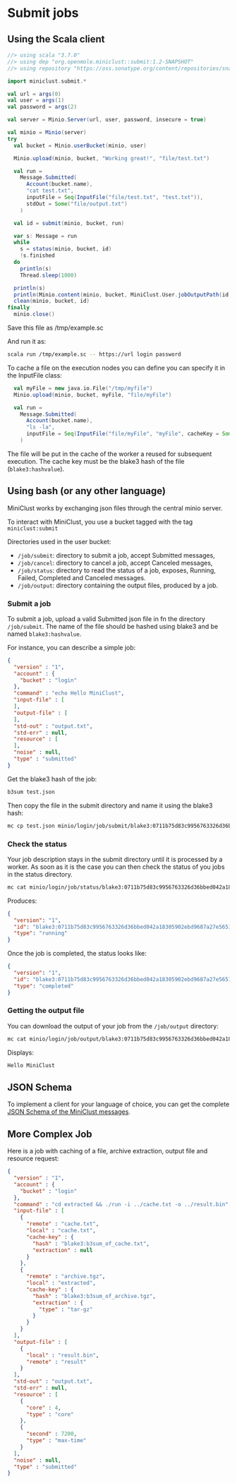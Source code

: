 # Submit jobs 

## Using the Scala client

```scala
//> using scala "3.7.0"
//> using dep "org.openmole.miniclust::submit:1.2-SNAPSHOT" 
//> using repository "https://oss.sonatype.org/content/repositories/snapshots/"

import miniclust.submit.*

val url = args(0)
val user = args(1)
val password = args(2)

val server = Minio.Server(url, user, password, insecure = true)

val minio = Minio(server)
try
  val bucket = Minio.userBucket(minio, user)

  Minio.upload(minio, bucket, "Working great!", "file/test.txt")

  val run =
    Message.Submitted(
      Account(bucket.name),
      "cat test.txt",
      inputFile = Seq(InputFile("file/test.txt", "test.txt")),
      stdOut = Some("file/output.txt")
    )

  val id = submit(minio, bucket, run)

  var s: Message = run
  while
    s = status(minio, bucket, id)
    !s.finished
  do
    println(s)
    Thread.sleep(1000)

  println(s)
  println(Minio.content(minio, bucket, MiniClust.User.jobOutputPath(id, "file/output.txt")))
  clean(minio, bucket, id)
finally
  minio.close()
```

Save this file as /tmp/example.sc

And run it as:
```bash
scala run /tmp/example.sc -- https://url login password
```


To cache a file on the execution nodes you can define you can specify it in the InputFile class:
```scala
  val myFile = new java.io.File("/tmp/myfile")
  Minio.upload(minio, bucket, myFile, "file/myFile")

  val run =
    Message.Submitted(
      Account(bucket.name),
      "ls -la",
      inputFile = Seq(InputFile("file/myFile", "myFile", cacheKey = Some(Tool.hashFile(myFile))))
    )
```

The file will be put in the cache of the worker a reused for subsequent execution. The cache key must be the blake3 hash of the file (`blake3:hashvalue`).

## Using bash (or any other language)

MiniClust works by exchanging json files through the central minio server.

To interact with MiniClust, you use a bucket tagged with the tag `miniclust:submit`

Directories used in the user bucket:
- `/job/submit`: directory to submit a job, accept Submitted messages,
- `/job/cancel`: directory to cancel a job, accept Canceled messages,
- `/job/status`: directory to read the status of a job, exposes, Running, Failed, Completed and Canceled messages.
- `/job/output`: directory containing the output files, produced by a job.

### Submit a job

To submit a job, upload a valid Submitted json file in fn the directory `/job/submit`. The name of the file should be hashed using blake3 and be named `blake3:hashvalue`.

For instance, you can describe a simple job:
```json
{
  "version" : "1",
  "account" : {
    "bucket" : "login"
  },
  "command" : "echo Hello MiniClust",
  "input-file" : [
  ],
  "output-file" : [
  ],
  "std-out" : "output.txt",
  "std-err" : null,
  "resource" : [
  ],
  "noise" : null,
  "type" : "submitted"
}
```

Get the blake3 hash of the job:
```bash
b3sum test.json
```

Then copy the file in the submit directory and name it using the blake3 hash:
```bash
mc cp test.json minio/login/job/submit/blake3:0711b75d83c9956763326d36bbed042a18305902ebd9687a27e565117f535b76
```

### Check the status

Your job description stays in the submit directory until it is processed by a worker. As soon as it is the case
you can then check the status of you jobs in the status directory.

```bash
mc cat minio/login/job/status/blake3:0711b75d83c9956763326d36bbed042a18305902ebd9687a27e565117f535b76 | jq
```

Produces:
```json
{
  "version": "1",
  "id": "blake3:0711b75d83c9956763326d36bbed042a18305902ebd9687a27e565117f535b76",
  "type": "running"
}
```

Once the job is completed, the status looks like:
```json
{
  "version": "1",
  "id": "blake3:0711b75d83c9956763326d36bbed042a18305902ebd9687a27e565117f535b76",
  "type": "completed"
}
```

### Getting the output file

You can download the output of your job from the `/job/output` directory:
```bash
mc cat minio/login/job/output/blake3:0711b75d83c9956763326d36bbed042a18305902ebd9687a27e565117f535b76/output.txt
```

Displays:
```bash
Hello MiniClust
```

## JSON Schema

To implement a client for your language of choice, you can get the complete [JSON Schema of the MiniClust messages](Schema.md).

## More Complex Job

Here is a job with caching of a file, archive extraction, output file and resource request:
```json
{
  "version" : "1",
  "account" : {
    "bucket" : "login"
  },
  "command" : "cd extracted && ./run -i ../cache.txt -o ../result.bin",
  "input-file" : [
    {
      "remote" : "cache.txt",
      "local" : "cache.txt",
      "cache-key" : {
        "hash" : "blake3:b3sum_of_cache.txt",
        "extraction" : null
      }
    },
    {
      "remote" : "archive.tgz",
      "local" : "extracted",
      "cache-key" : {
        "hash" : "blake3:b3sum_of_archive.tgz",
        "extraction" : {
          "type" : "tar-gz"
        }
      }
    }
  ],
  "output-file" : [
    {
      "local" : "result.bin",
      "remote" : "result"
    }
  ],
  "std-out" : "output.txt",
  "std-err" : null,
  "resource" : [
    {
      "core" : 4,
      "type" : "core"
    },
    {
      "second" : 7200,
      "type" : "max-time"
    }
  ],
  "noise" : null,
  "type" : "submitted"
}
```
